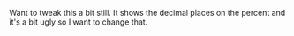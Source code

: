 Want to tweak this a bit still. It shows the decimal places on the percent and it's a bit ugly so I want to change that.
